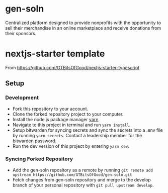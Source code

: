 # gen-soln
Centralized platform designed to provide nonprofits with the opportunity to sell their merchandise in an online marketplace and receive donations from their sponsors.

# nextjs-starter template
From https://github.com/GTBitsOfGood/nextjs-starter-typescript

## Setup
### Development
- Fork this repository to your account.
- Clone the forked repository project to your computer.
- Install the node.js package manager [yarn](https://classic.yarnpkg.com/en/docs/install/).
- Navigate to this project in terminal and run `yarn install`.
- Setup bitwarden for syncing secrets and sync the secrets into a .env file by running `yarn secrets`. Contact a leadership member for the bitwarden password.
- Run the dev version of this project by entering `yarn dev`.
### Syncing Forked Repository
- Add the gen-soln repository as a remote by running `git remote add upstream https://github.com/GTBitsOfGood/gen-soln.git`
- Fetch changes from gen-soln repository and merge to the develop branch of your personal repository with `git pull upstream develop`.